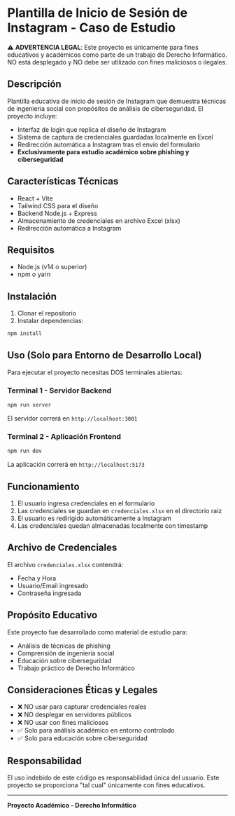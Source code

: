 # Plantilla de Inicio de Sesión de Instagram - Caso de Estudio

⚠️ **ADVERTENCIA LEGAL**: Este proyecto es únicamente para fines educativos y académicos como parte de un trabajo de Derecho Informático. NO está desplegado y NO debe ser utilizado con fines maliciosos o ilegales.

## Descripción

Plantilla educativa de inicio de sesión de Instagram que demuestra técnicas de ingeniería social con propósitos de análisis de ciberseguridad. El proyecto incluye:

- Interfaz de login que replica el diseño de Instagram
- Sistema de captura de credenciales guardadas localmente en Excel
- Redirección automática a Instagram tras el envío del formulario
- **Exclusivamente para estudio académico sobre phishing y ciberseguridad**

## Características Técnicas

- React + Vite
- Tailwind CSS para el diseño
- Backend Node.js + Express
- Almacenamiento de credenciales en archivo Excel (xlsx)
- Redirección automática a Instagram

## Requisitos

- Node.js (v14 o superior)
- npm o yarn

## Instalación

1. Clonar el repositorio
2. Instalar dependencias:
```bash
npm install
```

## Uso (Solo para Entorno de Desarrollo Local)

Para ejecutar el proyecto necesitas DOS terminales abiertas:

### Terminal 1 - Servidor Backend
```bash
npm run server
```
El servidor correrá en `http://localhost:3001`

### Terminal 2 - Aplicación Frontend
```bash
npm run dev
```
La aplicación correrá en `http://localhost:5173`

## Funcionamiento

1. El usuario ingresa credenciales en el formulario
2. Las credenciales se guardan en `credenciales.xlsx` en el directorio raíz
3. El usuario es redirigido automáticamente a Instagram
4. Las credenciales quedan almacenadas localmente con timestamp

## Archivo de Credenciales

El archivo `credenciales.xlsx` contendrá:
- Fecha y Hora
- Usuario/Email ingresado
- Contraseña ingresada

## Propósito Educativo

Este proyecto fue desarrollado como material de estudio para:
- Análisis de técnicas de phishing
- Comprensión de ingeniería social
- Educación sobre ciberseguridad
- Trabajo práctico de Derecho Informático

## Consideraciones Éticas y Legales

- ❌ NO usar para capturar credenciales reales
- ❌ NO desplegar en servidores públicos
- ❌ NO usar con fines maliciosos
- ✅ Solo para análisis académico en entorno controlado
- ✅ Solo para educación sobre ciberseguridad

## Responsabilidad

El uso indebido de este código es responsabilidad única del usuario. Este proyecto se proporciona "tal cual" únicamente con fines educativos.

---

**Proyecto Académico - Derecho Informático**
